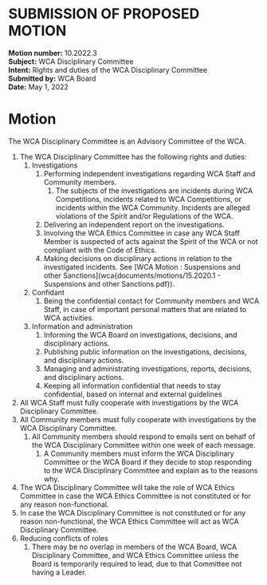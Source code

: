 # SUBMISSION OF PROPOSED MOTION

**Motion number:** 10.2022.3  
**Subject:** WCA Disciplinary Committee  
**Intent:** Rights and duties of the WCA Disciplinary Committee  
**Submitted by:** WCA Board  
**Date:** May 1, 2022  

# Motion

The WCA Disciplinary Committee is an Advisory Committee of the WCA.

1. The WCA Disciplinary Committee has the following rights and duties:
   1. Investigations
      1. Performing independent investigations regarding WCA Staff and Community members.
         1. The subjects of the investigations are incidents during WCA Competitions, incidents related to WCA Competitions, or incidents within the WCA Community. Incidents are alleged violations of the Spirit and/or Regulations of the WCA.
      2. Delivering an independent report on the investigations.
      3. Involving the WCA Ethics Committee in case any WCA Staff Member is suspected of acts against the Spirit of the WCA or not compliant with the Code of Ethics.
      4. Making decisions on disciplinary actions in relation to the investigated incidents. See [WCA Motion : Suspensions and other Sanctions](wca{documents/motions/15.2020.1 - Suspensions and other Sanctions.pdf}).
   2. Confidant
      1. Being the confidential contact for Community members and WCA Staff, in case of important personal matters that are related to WCA activities.
   3. Information and administration
      1. Informing the WCA Board on investigations, decisions, and disciplinary actions.
      2. Publishing public information on the investigations, decisions, and disciplinary actions.
      3. Managing and administrating investigations, reports, decisions, and disciplinary actions.
      4. Keeping all information confidential that needs to stay confidential, based on internal and external guidelines
2. All WCA Staff must fully cooperate with investigations by the WCA Disciplinary Committee.
3. All Community members must fully cooperate with investigations by the WCA Disciplinary Committee.
   1. All Community members should respond to emails sent on behalf of the WCA Disciplinary Committee within one week of each message.
      1. A Community members must inform the WCA Disciplinary Committee or the WCA Board if they decide to stop responding to the WCA Disciplinary Committee and explain as to the reasons why.
4. The WCA Disciplinary Committee will take the role of WCA Ethics Committee in case the WCA Ethics Committee is not constituted or for any reason non-functional.
5. In case the WCA Disciplinary Committee is not constituted or for any reason non-functional, the WCA Ethics Committee will act as WCA Disciplinary Committee.
6. Reducing conflicts of roles
   1. There may be no overlap in members of the WCA Board, WCA Disciplinary Committee, and WCA Ethics Committee unless the Board is temporarily required to lead, due to that Committee not having a Leader.
